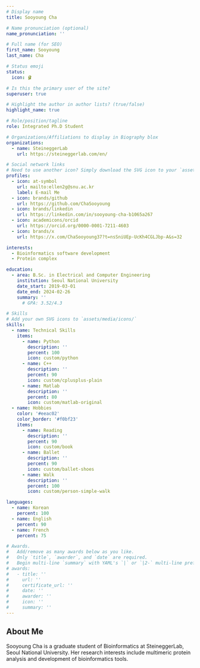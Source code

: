 ```yaml
---
# Display name
title: Sooyoung Cha

# Name pronunciation (optional)
name_pronunciation: ''

# Full name (for SEO)
first_name: Sooyoung
last_name: Cha

# Status emoji
status:
  icon: 🩰

# Is this the primary user of the site?
superuser: true

# Highlight the author in author lists? (true/false)
highlight_name: true

# Role/position/tagline
role: Integrated Ph.D Student

# Organizations/Affiliations to display in Biography blox
organizations:
  - name: SteineggerLab
    url: https://steineggerlab.com/en/

# Social network links
# Need to use another icon? Simply download the SVG icon to your `assets/media/icons/` folder.
profiles:
  - icon: at-symbol
    url: mailto:ellen2g@snu.ac.kr
    label: E-mail Me
  - icon: brands/github
    url: https://github.com/ChaSooyoung
  - icon: brands/linkedin
    url: https://linkedin.com/in/sooyoung-cha-b1065a267
  - icon: academicons/orcid
    url: https://orcid.org/0000-0001-7211-4603
  - icon: brands/x
    url: https://x.com/ChaSooyoung37?t=nsSniUEp-UcKh4CGLJbp-A&s=32

interests:
  - Bioinformatics software development
  - Protein complex

education:
  - area: B.Sc. in Electrical and Computer Engineering
    institution: Seoul National University
    date_start: 2019-03-01
    date_end: 2024-02-26
    summary: ''
      # GPA: 3.52/4.3

# Skills
# Add your own SVG icons to `assets/media/icons/`
skills:
  - name: Technical Skills
    items:
      - name: Python
        description: ''
        percent: 100
        icon: custom/python
      - name: C++
        description: ''
        percent: 90
        icon: custom/cplusplus-plain
      - name: Matlab
        description: ''
        percent: 80
        icon: custom/matlab-original
  - name: Hobbies
    color: '#eeac02'
    color_border: '#f0bf23'
    items:
      - name: Reading
        description: ''
        percent: 90
        icon: custom/book
      - name: Ballet
        description: ''
        percent: 90
        icon: custom/ballet-shoes
      - name: Walk
        description: ''
        percent: 100
        icon: custom/person-simple-walk

languages:
  - name: Korean
    percent: 100
  - name: English
    percent: 90
  - name: French
    percent: 75

# Awards.
#   Add/remove as many awards below as you like.
#   Only `title`, `awarder`, and `date` are required.
#   Begin multi-line `summary` with YAML's `|` or `|2-` multi-line prefix and indent 2 spaces below.
# awards:
#   - title: ''
#     url: ''
#     certificate_url: ''
#     date: ''
#     awarder: ''
#     icon: ''
#     summary: ''
---
```


## About Me
Sooyoung Cha is a graduate student of Bioinformatics at SteineggerLab, Seoul National University. Her research interests include multimeric protein analysis and development of bioinformatics tools.